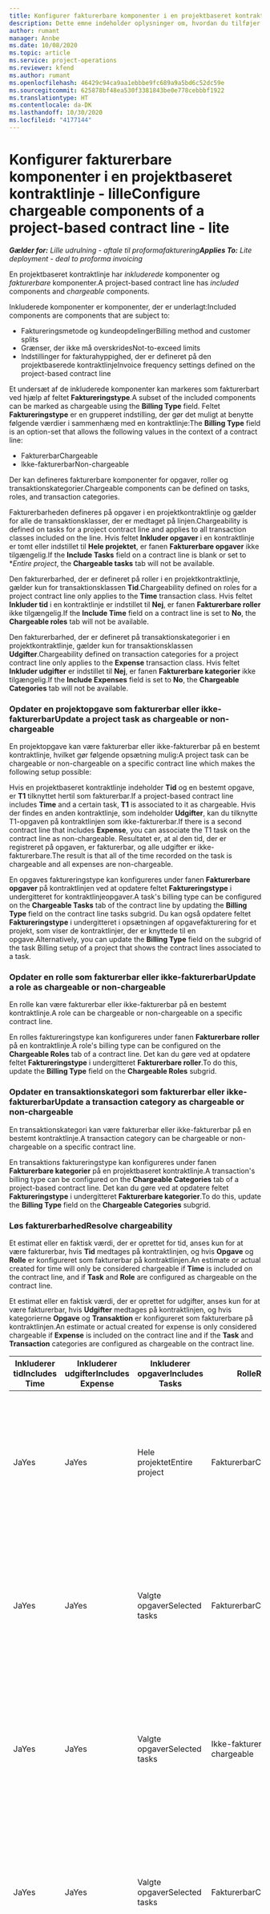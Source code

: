 ```yaml
---
title: Konfigurer fakturerbare komponenter i en projektbaseret kontraktlinje - lille
description: Dette emne indeholder oplysninger om, hvordan du tilføjer fakturerbare komponenter til kontraktlinjer i Project Operations.
author: rumant
manager: Annbe
ms.date: 10/08/2020
ms.topic: article
ms.service: project-operations
ms.reviewer: kfend
ms.author: rumant
ms.openlocfilehash: 46429c94ca9aa1ebbbe9fc689a9a5bd6c52dc59e
ms.sourcegitcommit: 625878bf48ea530f3381843be0e778cebbbf1922
ms.translationtype: HT
ms.contentlocale: da-DK
ms.lasthandoff: 10/30/2020
ms.locfileid: "4177144"
---
```

# <a name="configure-chargeable-components-of-a-project-based-contract-line---lite"></a><span data-ttu-id="2a372-103">Konfigurer fakturerbare komponenter i en projektbaseret kontraktlinje - lille</span><span class="sxs-lookup"><span data-stu-id="2a372-103">Configure chargeable components of a project-based contract line - lite</span></span>

<span data-ttu-id="2a372-104">_**Gælder for:** Lille udrulning - aftale til proformafakturering_</span><span class="sxs-lookup"><span data-stu-id="2a372-104">_**Applies To:** Lite deployment - deal to proforma invoicing_</span></span>

<span data-ttu-id="2a372-105">En projektbaseret kontraktlinje har *inkluderede* komponenter og *fakturerbare* komponenter.</span><span class="sxs-lookup"><span data-stu-id="2a372-105">A project-based contract line has *included* components and *chargeable* components.</span></span>

<span data-ttu-id="2a372-106">Inkluderede komponenter er komponenter, der er underlagt:</span><span class="sxs-lookup"><span data-stu-id="2a372-106">Included components are components that are subject to:</span></span>

  - <span data-ttu-id="2a372-107">Faktureringsmetode og kundeopdelinger</span><span class="sxs-lookup"><span data-stu-id="2a372-107">Billing method and customer splits</span></span>
  - <span data-ttu-id="2a372-108">Grænser, der ikke må overskrides</span><span class="sxs-lookup"><span data-stu-id="2a372-108">Not-to-exceed limits</span></span> 
  - <span data-ttu-id="2a372-109">Indstillinger for fakturahyppighed, der er defineret på den projektbaserede kontraktlinje</span><span class="sxs-lookup"><span data-stu-id="2a372-109">Invoice frequency settings defined on the project-based contract line</span></span>

<span data-ttu-id="2a372-110">Et undersæt af de inkluderede komponenter kan markeres som fakturerbart ved hjælp af feltet **Faktureringstype**.</span><span class="sxs-lookup"><span data-stu-id="2a372-110">A subset of the included components can be marked as chargeable using the **Billing Type** field.</span></span> <span data-ttu-id="2a372-111">Feltet **Faktureringstype** er en grupperet indstilling, der gør det muligt at benytte følgende værdier i sammenhæng med en kontraktlinje:</span><span class="sxs-lookup"><span data-stu-id="2a372-111">The **Billing Type** field is an option-set that allows the following values in the context of a contract line:</span></span>

  - <span data-ttu-id="2a372-112">Fakturerbar</span><span class="sxs-lookup"><span data-stu-id="2a372-112">Chargeable</span></span>
  - <span data-ttu-id="2a372-113">Ikke-fakturerbar</span><span class="sxs-lookup"><span data-stu-id="2a372-113">Non-chargeable</span></span>

<span data-ttu-id="2a372-114">Der kan defineres fakturerbare komponenter for opgaver, roller og transaktionskategorier.</span><span class="sxs-lookup"><span data-stu-id="2a372-114">Chargeable components can be defined on tasks, roles, and transaction categories.</span></span>

<span data-ttu-id="2a372-115">Fakturerbarheden defineres på opgaver i en projektkontraktlinje og gælder for alle de transaktionsklasser, der er medtaget på linjen.</span><span class="sxs-lookup"><span data-stu-id="2a372-115">Chargeability is defined on tasks for a project contract line and applies to all transaction classes included on the line.</span></span> <span data-ttu-id="2a372-116">Hvis feltet **Inkluder opgaver** i en kontraktlinje er tomt eller indstillet til **Hele projektet**, er fanen **Fakturerbare opgaver** ikke tilgængelig.</span><span class="sxs-lookup"><span data-stu-id="2a372-116">If the **Include Tasks** field on a contract line is blank or set to \**Entire project*, the **Chargeable tasks** tab will not be available.</span></span>

<span data-ttu-id="2a372-117">Den fakturerbarhed, der er defineret på roller i en projektkontraktlinje, gælder kun for transaktionsklassen **Tid**.</span><span class="sxs-lookup"><span data-stu-id="2a372-117">Chargeability defined on roles for a project contract line only applies to the **Time** transaction class.</span></span> <span data-ttu-id="2a372-118">Hvis feltet **Inkluder tid** i en kontraktlinje er indstillet til **Nej**, er fanen **Fakturerbare roller** ikke tilgængelig.</span><span class="sxs-lookup"><span data-stu-id="2a372-118">If the **Include Time** field on a contract line is set to **No**, the **Chargeable roles** tab will not be available.</span></span>

<span data-ttu-id="2a372-119">Den fakturerbarhed, der er defineret på transaktionskategorier i en projektkontraktlinje, gælder kun for transaktionsklassen **Udgifter**.</span><span class="sxs-lookup"><span data-stu-id="2a372-119">Chargeability defined on transaction categories for a project contract line only applies to the **Expense** transaction class.</span></span> <span data-ttu-id="2a372-120">Hvis feltet **Inkluder udgifter** er indstillet til **Nej**, er fanen **Fakturerbare kategorier** ikke tilgængelig.</span><span class="sxs-lookup"><span data-stu-id="2a372-120">If the **Include Expenses** field is set to **No**, the **Chargeable Categories** tab will not be available.</span></span>

### <a name="update-a-project-task-as-chargeable-or-non-chargeable"></a><span data-ttu-id="2a372-121">Opdater en projektopgave som fakturerbar eller ikke-fakturerbar</span><span class="sxs-lookup"><span data-stu-id="2a372-121">Update a project task as chargeable or non-chargeable</span></span>

<span data-ttu-id="2a372-122">En projektopgave kan være fakturerbar eller ikke-fakturerbar på en bestemt kontraktlinje, hvilket gør følgende opsætning mulig:</span><span class="sxs-lookup"><span data-stu-id="2a372-122">A project task can be chargeable or non-chargeable on a specific contract line which makes the following setup possible:</span></span>

<span data-ttu-id="2a372-123">Hvis en projektbaseret kontraktlinje indeholder **Tid** og en bestemt opgave, er **T1** tilknyttet hertil som fakturerbar.</span><span class="sxs-lookup"><span data-stu-id="2a372-123">If a project-based contract line includes **Time** and a certain task, **T1** is associated to it as chargeable.</span></span> <span data-ttu-id="2a372-124">Hvis der findes en anden kontraktlinje, som indeholder **Udgifter**, kan du tilknytte T1-opgaven på kontraktlinjen som ikke-fakturerbar.</span><span class="sxs-lookup"><span data-stu-id="2a372-124">If there is a second contract line that includes **Expense**, you can associate the T1 task on the contract line as non-chargeable.</span></span> <span data-ttu-id="2a372-125">Resultatet er, at al den tid, der er registreret på opgaven, er fakturerbar, og alle udgifter er ikke-fakturerbare.</span><span class="sxs-lookup"><span data-stu-id="2a372-125">The result is that all of the time recorded on the task is chargeable and all expenses are non-chargeable.</span></span>

<span data-ttu-id="2a372-126">En opgaves faktureringstype kan konfigureres under fanen **Fakturerbare opgaver** på kontraktlinjen ved at opdatere feltet **Faktureringstype** i undergitteret for kontraktlinjeopgaver.</span><span class="sxs-lookup"><span data-stu-id="2a372-126">A task's billing type can be configured on the **Chargeable Tasks** tab of the contract line by updating the **Billing Type** field on the contract line tasks subgrid.</span></span> <span data-ttu-id="2a372-127">Du kan også opdatere feltet **Faktureringstype** i undergitteret i opsætningen af opgavefakturering for et projekt, som viser de kontraktlinjer, der er knyttede til en opgave.</span><span class="sxs-lookup"><span data-stu-id="2a372-127">Alternatively, you can update the **Billing Type** field on the subgrid of the task Billing setup of a project that shows the contract lines associated to a task.</span></span>

### <a name="update-a-role-as-chargeable-or-non-chargeable"></a><span data-ttu-id="2a372-128">Opdater en rolle som fakturerbar eller ikke-fakturerbar</span><span class="sxs-lookup"><span data-stu-id="2a372-128">Update a role as chargeable or non-chargeable</span></span>

<span data-ttu-id="2a372-129">En rolle kan være fakturerbar eller ikke-fakturerbar på en bestemt kontraktlinje.</span><span class="sxs-lookup"><span data-stu-id="2a372-129">A role can be chargeable or non-chargeable on a specific contract line.</span></span>

<span data-ttu-id="2a372-130">En rolles faktureringstype kan konfigureres under fanen **Fakturerbare roller** på en kontraktlinje.</span><span class="sxs-lookup"><span data-stu-id="2a372-130">A role's billing type can be configured on the **Chargeable Roles** tab of a contract line.</span></span> <span data-ttu-id="2a372-131">Det kan du gøre ved at opdatere feltet **Faktureringstype** i undergitteret **Fakturerbare roller**.</span><span class="sxs-lookup"><span data-stu-id="2a372-131">To do this, update the **Billing Type** field on the **Chargeable Roles** subgrid.</span></span>

### <a name="update-a-transaction-category-as-chargeable-or-non-chargeable"></a><span data-ttu-id="2a372-132">Opdater en transaktionskategori som fakturerbar eller ikke-fakturerbar</span><span class="sxs-lookup"><span data-stu-id="2a372-132">Update a transaction category as chargeable or non-chargeable</span></span>

<span data-ttu-id="2a372-133">En transaktionskategori kan være fakturerbar eller ikke-fakturerbar på en bestemt kontraktlinje.</span><span class="sxs-lookup"><span data-stu-id="2a372-133">A transaction category can be chargeable or non-chargeable on a specific contract line.</span></span>

<span data-ttu-id="2a372-134">En transaktions faktureringstype kan konfigureres under fanen **Fakturerbare kategorier** på en projektbaseret kontraktlinje.</span><span class="sxs-lookup"><span data-stu-id="2a372-134">A transaction's billing type can be configured on the **Chargeable Categories** tab of a project-based contract line.</span></span> <span data-ttu-id="2a372-135">Det kan du gøre ved at opdatere feltet **Faktureringstype** i undergitteret **Fakturerbare kategorier**.</span><span class="sxs-lookup"><span data-stu-id="2a372-135">To do this, update the **Billing Type** field on the **Chargeable Categories** subgrid.</span></span>

### <a name="resolve-chargeability"></a><span data-ttu-id="2a372-136">Løs fakturerbarhed</span><span class="sxs-lookup"><span data-stu-id="2a372-136">Resolve chargeability</span></span>

<span data-ttu-id="2a372-137">Et estimat eller en faktisk værdi, der er oprettet for tid, anses kun for at være fakturerbar, hvis **Tid** medtages på kontraktlinjen, og hvis **Opgave** og **Rolle** er konfigureret som fakturerbar på kontraktlinjen.</span><span class="sxs-lookup"><span data-stu-id="2a372-137">An estimate or actual created for time will only be considered chargeable if **Time** is included on the contract line, and if **Task** and **Role** are configured as chargeable on the contract line.</span></span>

<span data-ttu-id="2a372-138">Et estimat eller en faktisk værdi, der er oprettet for udgifter, anses kun for at være fakturerbar, hvis **Udgifter** medtages på kontraktlinjen, og hvis kategorierne **Opgave** og **Transaktion** er konfigureret som fakturerbare på kontraktlinjen.</span><span class="sxs-lookup"><span data-stu-id="2a372-138">An estimate or actual created for expense is only considered chargeable if **Expense** is included on the contract line and if the **Task** and **Transaction** categories are configured as chargeable on the contract line.</span></span>


| <span data-ttu-id="2a372-139">Inkluderer tid</span><span class="sxs-lookup"><span data-stu-id="2a372-139">Includes Time</span></span> | <span data-ttu-id="2a372-140">Inkluderer udgifter</span><span class="sxs-lookup"><span data-stu-id="2a372-140">Includes Expense</span></span> | <span data-ttu-id="2a372-141">Inkluderer opgaver</span><span class="sxs-lookup"><span data-stu-id="2a372-141">Includes Tasks</span></span> | <span data-ttu-id="2a372-142">Rolle</span><span class="sxs-lookup"><span data-stu-id="2a372-142">Role</span></span>           | <span data-ttu-id="2a372-143">Kategori</span><span class="sxs-lookup"><span data-stu-id="2a372-143">Category</span></span>       | <span data-ttu-id="2a372-144">Opgave</span><span class="sxs-lookup"><span data-stu-id="2a372-144">Task</span></span>                                                                                                      |
|---------------|------------------|----------------|----------------|----------------|-----------------------------------------------------------------------------------------------------------|
| <span data-ttu-id="2a372-145">Ja</span><span class="sxs-lookup"><span data-stu-id="2a372-145">Yes</span></span>           | <span data-ttu-id="2a372-146">Ja</span><span class="sxs-lookup"><span data-stu-id="2a372-146">Yes</span></span>              | <span data-ttu-id="2a372-147">Hele projektet</span><span class="sxs-lookup"><span data-stu-id="2a372-147">Entire project</span></span> | <span data-ttu-id="2a372-148">Fakturerbar</span><span class="sxs-lookup"><span data-stu-id="2a372-148">Chargeable</span></span>     | <span data-ttu-id="2a372-149">Fakturerbar</span><span class="sxs-lookup"><span data-stu-id="2a372-149">Chargeable</span></span>     | <span data-ttu-id="2a372-150">Fakturering af en faktisk værdi for tid: **Fakturerbar**</span><span class="sxs-lookup"><span data-stu-id="2a372-150">Billing on a Time actual: **Chargeable**</span></span> </br> <span data-ttu-id="2a372-151">Faktureringstype på en faktisk værdi for en udgift: **Fakturerbar**</span><span class="sxs-lookup"><span data-stu-id="2a372-151">Billing type on Expense actual: **Chargeable**</span></span>           |
| <span data-ttu-id="2a372-152">Ja</span><span class="sxs-lookup"><span data-stu-id="2a372-152">Yes</span></span>           | <span data-ttu-id="2a372-153">Ja</span><span class="sxs-lookup"><span data-stu-id="2a372-153">Yes</span></span>              | <span data-ttu-id="2a372-154">Valgte opgaver</span><span class="sxs-lookup"><span data-stu-id="2a372-154">Selected tasks</span></span> | <span data-ttu-id="2a372-155">Fakturerbar</span><span class="sxs-lookup"><span data-stu-id="2a372-155">Chargeable</span></span>     | <span data-ttu-id="2a372-156">Fakturerbar</span><span class="sxs-lookup"><span data-stu-id="2a372-156">Chargeable</span></span>     | <span data-ttu-id="2a372-157">Fakturering af en faktisk værdi for tid: **Fakturerbar**</span><span class="sxs-lookup"><span data-stu-id="2a372-157">Billing on a Time actual: **Chargeable**</span></span> </br> <span data-ttu-id="2a372-158">Faktureringstype på en faktisk værdi for en udgift: **Fakturerbar**</span><span class="sxs-lookup"><span data-stu-id="2a372-158">Billing type on Expense actual: **Chargeable**</span></span>           |
| <span data-ttu-id="2a372-159">Ja</span><span class="sxs-lookup"><span data-stu-id="2a372-159">Yes</span></span>           | <span data-ttu-id="2a372-160">Ja</span><span class="sxs-lookup"><span data-stu-id="2a372-160">Yes</span></span>              | <span data-ttu-id="2a372-161">Valgte opgaver</span><span class="sxs-lookup"><span data-stu-id="2a372-161">Selected tasks</span></span> | <span data-ttu-id="2a372-162">Ikke-fakturerbar</span><span class="sxs-lookup"><span data-stu-id="2a372-162">Non-chargeable</span></span> | <span data-ttu-id="2a372-163">Fakturerbar</span><span class="sxs-lookup"><span data-stu-id="2a372-163">Chargeable</span></span>     | <span data-ttu-id="2a372-164">Fakturering af en faktisk værdi for tid: **Ikke-fakturerbar**</span><span class="sxs-lookup"><span data-stu-id="2a372-164">Billing on a Time actual: **Non-chargeable**</span></span> </br> <span data-ttu-id="2a372-165">Faktureringstype på en faktisk værdi for en udgift: **Fakturerbar**</span><span class="sxs-lookup"><span data-stu-id="2a372-165">Billing type on Expense actual: **Chargeable**</span></span>       |
| <span data-ttu-id="2a372-166">Ja</span><span class="sxs-lookup"><span data-stu-id="2a372-166">Yes</span></span>           | <span data-ttu-id="2a372-167">Ja</span><span class="sxs-lookup"><span data-stu-id="2a372-167">Yes</span></span>              | <span data-ttu-id="2a372-168">Valgte opgaver</span><span class="sxs-lookup"><span data-stu-id="2a372-168">Selected tasks</span></span> | <span data-ttu-id="2a372-169">Fakturerbar</span><span class="sxs-lookup"><span data-stu-id="2a372-169">Chargeable</span></span>     | <span data-ttu-id="2a372-170">Fakturerbar</span><span class="sxs-lookup"><span data-stu-id="2a372-170">Chargeable</span></span>     | <span data-ttu-id="2a372-171">Fakturering af en faktisk værdi for tid: **Ikke-fakturerbar**</span><span class="sxs-lookup"><span data-stu-id="2a372-171">Billing on a Time actual: **Non-chargeable**</span></span> </br> <span data-ttu-id="2a372-172">Faktureringstype på en faktisk værdi for en udgift: **Ikke-fakturerbar**</span><span class="sxs-lookup"><span data-stu-id="2a372-172">Billing type on Expense actual:   **Non-chargeable**</span></span> |
| <span data-ttu-id="2a372-173">Ja</span><span class="sxs-lookup"><span data-stu-id="2a372-173">Yes</span></span>           | <span data-ttu-id="2a372-174">Ja</span><span class="sxs-lookup"><span data-stu-id="2a372-174">Yes</span></span>              | <span data-ttu-id="2a372-175">Valgte opgaver</span><span class="sxs-lookup"><span data-stu-id="2a372-175">Selected tasks</span></span> | <span data-ttu-id="2a372-176">Ikke-fakturerbar</span><span class="sxs-lookup"><span data-stu-id="2a372-176">Non-chargeable</span></span> | <span data-ttu-id="2a372-177">Fakturerbar</span><span class="sxs-lookup"><span data-stu-id="2a372-177">Chargeable</span></span>     | <span data-ttu-id="2a372-178">Fakturering af en faktisk værdi for tid: **Ikke-fakturerbar**</span><span class="sxs-lookup"><span data-stu-id="2a372-178">Billing on a Time actual: **Non-chargeable**</span></span> </br> <span data-ttu-id="2a372-179">Faktureringstype på en faktisk værdi for en udgift: **Ikke-fakturerbar**</span><span class="sxs-lookup"><span data-stu-id="2a372-179">Billing type on Expense actual:   **Non-chargeable**</span></span> |
| <span data-ttu-id="2a372-180">Ja</span><span class="sxs-lookup"><span data-stu-id="2a372-180">Yes</span></span>           | <span data-ttu-id="2a372-181">Ja</span><span class="sxs-lookup"><span data-stu-id="2a372-181">Yes</span></span>              | <span data-ttu-id="2a372-182">Valgte opgaver</span><span class="sxs-lookup"><span data-stu-id="2a372-182">Selected tasks</span></span> | <span data-ttu-id="2a372-183">Ikke-fakturerbar</span><span class="sxs-lookup"><span data-stu-id="2a372-183">Non-chargeable</span></span> | <span data-ttu-id="2a372-184">Ikke-fakturerbar</span><span class="sxs-lookup"><span data-stu-id="2a372-184">Non-chargeable</span></span> | <span data-ttu-id="2a372-185">Fakturering af en faktisk værdi for tid: **Ikke-fakturerbar**</span><span class="sxs-lookup"><span data-stu-id="2a372-185">Billing on a Time actual: **Non-chargeable**</span></span> </br> <span data-ttu-id="2a372-186">Faktureringstype på en faktisk værdi for en udgift: **Ikke-fakturerbar**</span><span class="sxs-lookup"><span data-stu-id="2a372-186">Billing type on Expense actual:   **Non-chargeable**</span></span> |
| <span data-ttu-id="2a372-187">Nr.</span><span class="sxs-lookup"><span data-stu-id="2a372-187">No</span></span>            | <span data-ttu-id="2a372-188">Ja</span><span class="sxs-lookup"><span data-stu-id="2a372-188">Yes</span></span>              | <span data-ttu-id="2a372-189">Hele projektet</span><span class="sxs-lookup"><span data-stu-id="2a372-189">Entire project</span></span> | <span data-ttu-id="2a372-190">Kan ikke angives</span><span class="sxs-lookup"><span data-stu-id="2a372-190">Can't be set</span></span>   | <span data-ttu-id="2a372-191">Fakturerbar</span><span class="sxs-lookup"><span data-stu-id="2a372-191">Chargeable</span></span>     | <span data-ttu-id="2a372-192">Fakturering af en faktisk værdi for tid: **Ikke tilgængelig**</span><span class="sxs-lookup"><span data-stu-id="2a372-192">Billing on a Time actual: **Not available**</span></span></br><span data-ttu-id="2a372-193">Faktureringstype på en faktisk værdi for en udgift: **Fakturerbar**</span><span class="sxs-lookup"><span data-stu-id="2a372-193">Billing type on Expense actual: **Chargeable**</span></span>          |
| <span data-ttu-id="2a372-194">Nr.</span><span class="sxs-lookup"><span data-stu-id="2a372-194">No</span></span>            | <span data-ttu-id="2a372-195">Ja</span><span class="sxs-lookup"><span data-stu-id="2a372-195">Yes</span></span>              | <span data-ttu-id="2a372-196">Hele projektet</span><span class="sxs-lookup"><span data-stu-id="2a372-196">Entire project</span></span> | <span data-ttu-id="2a372-197">Kan ikke angives</span><span class="sxs-lookup"><span data-stu-id="2a372-197">Can't be set</span></span>   | <span data-ttu-id="2a372-198">Ikke-fakturerbar</span><span class="sxs-lookup"><span data-stu-id="2a372-198">Non-chargeable</span></span> | <span data-ttu-id="2a372-199">Fakturering af en faktisk værdi for tid: **Ikke tilgængelig**</span><span class="sxs-lookup"><span data-stu-id="2a372-199">Billing on a Time actual: **Not available**</span></span></br> <span data-ttu-id="2a372-200">Faktureringstype på en faktisk værdi for en udgift: **Ikke-fakturerbar**</span><span class="sxs-lookup"><span data-stu-id="2a372-200">Billing type on Expense actual: **Non-chargeable**</span></span>     |
| <span data-ttu-id="2a372-201">Ja</span><span class="sxs-lookup"><span data-stu-id="2a372-201">Yes</span></span>           | <span data-ttu-id="2a372-202">Nr.</span><span class="sxs-lookup"><span data-stu-id="2a372-202">No</span></span>               | <span data-ttu-id="2a372-203">Hele projektet</span><span class="sxs-lookup"><span data-stu-id="2a372-203">Entire project</span></span> | <span data-ttu-id="2a372-204">Fakturerbar</span><span class="sxs-lookup"><span data-stu-id="2a372-204">Chargeable</span></span>     | <span data-ttu-id="2a372-205">Kan ikke angives</span><span class="sxs-lookup"><span data-stu-id="2a372-205">Can't be set</span></span>   | <span data-ttu-id="2a372-206">Fakturering af en faktisk værdi for tid: **Fakturerbar**</span><span class="sxs-lookup"><span data-stu-id="2a372-206">Billing on a Time actual: **Chargeable**</span></span> </br> <span data-ttu-id="2a372-207">Faktureringstype på en faktisk værdi for en udgift: **Ikke tilgængelig**</span><span class="sxs-lookup"><span data-stu-id="2a372-207">Billing type on Expense actual: **Not available**</span></span>        |
| <span data-ttu-id="2a372-208">Ja</span><span class="sxs-lookup"><span data-stu-id="2a372-208">Yes</span></span>           | <span data-ttu-id="2a372-209">Nr.</span><span class="sxs-lookup"><span data-stu-id="2a372-209">No</span></span>               | <span data-ttu-id="2a372-210">Hele projektet</span><span class="sxs-lookup"><span data-stu-id="2a372-210">Entire project</span></span> | <span data-ttu-id="2a372-211">Ikke-fakturerbar</span><span class="sxs-lookup"><span data-stu-id="2a372-211">Non-chargeable</span></span> | <span data-ttu-id="2a372-212">Kan ikke angives</span><span class="sxs-lookup"><span data-stu-id="2a372-212">Can't be set</span></span>   | <span data-ttu-id="2a372-213">Fakturering af en faktisk værdi for tid: **Ikke-fakturerbar**</span><span class="sxs-lookup"><span data-stu-id="2a372-213">Billing on a Time actual: **Non-chargeable**</span></span> </br><span data-ttu-id="2a372-214">Faktureringstype på en faktisk værdi for en udgift: **Ikke tilgængelig**</span><span class="sxs-lookup"><span data-stu-id="2a372-214">Billing type on Expense actual: **Not   available**</span></span>   |
